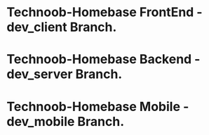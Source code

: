 # Technoob-Homebase FrontEnd -  dev_client Branch.

# Technoob-Homebase Backend - dev_server Branch.

# Technoob-Homebase Mobile - dev_mobile Branch.

